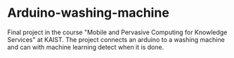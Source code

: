 # Arduino-washing-machine
Final project in the course "Mobile and Pervasive Computing for Knowledge Services" at KAIST. The project connects an arduino to a washing machine and can with machine learning detect when it is done. 
